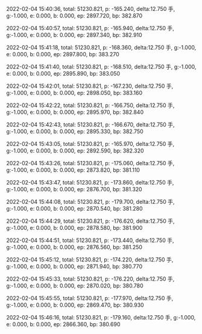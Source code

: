 2022-02-04 15:40:36, total: 51230.821, p: -165.240, delta:12.750 手, g:-1.000, e: 0.000, b: 0.000, ep: 2897.720, bp: 382.870

2022-02-04 15:40:57, total: 51230.821, p: -165.940, delta:12.750 手, g:-1.000, e: 0.000, b: 0.000, ep: 2897.340, bp: 382.910

2022-02-04 15:41:18, total: 51230.821, p: -168.360, delta:12.750 手, g:-1.000, e: 0.000, b: 0.000, ep: 2897.800, bp: 383.270

2022-02-04 15:41:40, total: 51230.821, p: -168.510, delta:12.750 手, g:-1.000, e: 0.000, b: 0.000, ep: 2895.890, bp: 383.050

2022-02-04 15:42:01, total: 51230.821, p: -167.230, delta:12.750 手, g:-1.000, e: 0.000, b: 0.000, ep: 2898.050, bp: 383.160

2022-02-04 15:42:22, total: 51230.821, p: -166.750, delta:12.750 手, g:-1.000, e: 0.000, b: 0.000, ep: 2895.970, bp: 382.840

2022-02-04 15:42:43, total: 51230.821, p: -166.670, delta:12.750 手, g:-1.000, e: 0.000, b: 0.000, ep: 2895.330, bp: 382.750

2022-02-04 15:43:05, total: 51230.821, p: -165.970, delta:12.750 手, g:-1.000, e: 0.000, b: 0.000, ep: 2892.590, bp: 382.320

2022-02-04 15:43:26, total: 51230.821, p: -175.060, delta:12.750 手, g:-1.000, e: 0.000, b: 0.000, ep: 2873.820, bp: 381.110

2022-02-04 15:43:47, total: 51230.821, p: -173.860, delta:12.750 手, g:-1.000, e: 0.000, b: 0.000, ep: 2876.700, bp: 381.320

2022-02-04 15:44:08, total: 51230.821, p: -179.700, delta:12.750 手, g:-1.000, e: 0.000, b: 0.000, ep: 2870.540, bp: 381.280

2022-02-04 15:44:29, total: 51230.821, p: -176.620, delta:12.750 手, g:-1.000, e: 0.000, b: 0.000, ep: 2878.580, bp: 381.900

2022-02-04 15:44:51, total: 51230.821, p: -173.440, delta:12.750 手, g:-1.000, e: 0.000, b: 0.000, ep: 2876.560, bp: 381.250

2022-02-04 15:45:12, total: 51230.821, p: -174.220, delta:12.750 手, g:-1.000, e: 0.000, b: 0.000, ep: 2871.940, bp: 380.770

2022-02-04 15:45:33, total: 51230.821, p: -176.220, delta:12.750 手, g:-1.000, e: 0.000, b: 0.000, ep: 2870.020, bp: 380.780

2022-02-04 15:45:55, total: 51230.821, p: -177.970, delta:12.750 手, g:-1.000, e: 0.000, b: 0.000, ep: 2869.470, bp: 380.930

2022-02-04 15:46:16, total: 51230.821, p: -179.160, delta:12.750 手, g:-1.000, e: 0.000, b: 0.000, ep: 2866.360, bp: 380.690